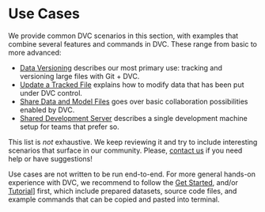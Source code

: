 # Use Cases

We provide common DVC scenarios in this section, with examples that combine
several features and commands in DVC. These range from basic to more advanced:

- [Data Versioning](/doc/use-cases/data-and-model-files-versioning) describes
  our most primary use: tracking and versioning large files with Git + DVC.
- [Update a Tracked File](/doc/use-cases/update-tracked-file) explains how to
  modify data that has been put under DVC control.
- [Share Data and Model Files](/doc/use-cases/share-data-and-model-files) goes
  over basic collaboration possibilities enabled by DVC.
- [Shared Development Server](/doc/use-cases/multiple-data-scientists-on-a-single-machine)
  describes a single development machine setup for teams that prefer so.

This list is _not_ exhaustive. We keep reviewing it and try to include
interesting scenarios that surface in our community. Please,
[contact us](/support) if you need help or have suggestions!

Use cases are not written to be run end-to-end. For more general hands-on
experience with DVC, we recommend to follow the [Get Started](/doc/get-started),
and/or [Tutorial](/doc/tutorial)] first, which include prepared datasets, source
code files, and example commands that can be copied and pasted into terminal.
